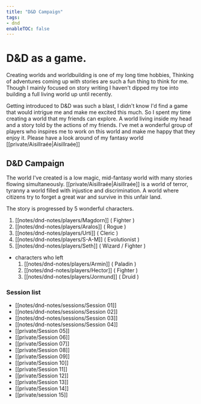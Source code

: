 ```yaml
---
title: "D&D Campaign"
tags:
- dnd
enableTOC: false
---
```


# D&D as a game.

Creating worlds and worldbuilding is one of my long time hobbies, Thinking of adventures coming up with stories are such a fun thing to think for me. Though I mainly focused on story writing I haven't dipped my toe into building a full living world up until recently.  

Getting introduced to D&D was such a blast, I didn't know I'd find a game that would intrigue me and make me excited this much.  So I spent my time creating a world that my friends can explore. A world living inside my head and a story told by the actions of my friends. I've met a wonderful group of players who inspires me to work on this world and make me happy that they enjoy it. Please have a look around of my fantasy world [[private/Aisillraée|Aisillraée]]

## D&D Campaign

The world I've created is a low magic, mid-fantasy world with many stories flowing simultaneously. [[private/Aisillraée|Aisillraée]] is a world of terror, tyranny a world filled with injustice and discrimination. A world where citizens try to forget a great war and survive in this unfair land. 

The story is progressed by 5 wonderful characters.
1. [[notes/dnd-notes/players/Magdorn]] ( Fighter )
2. [[notes/dnd-notes/players/Aralos]] ( Rogue )
3. [[notes/dnd-notes/players/Urti]] ( Cleric )
4. [[notes/dnd-notes/players/S-A-M]] ( Evolutionist )
5. [[notes/dnd-notes/players/Seth]] ( Wizard / Fighter )

- characters who left
	1. [[notes/dnd-notes/players/Armin]] ( Paladin )
	2. [[notes/dnd-notes/players/Hector]] ( Fighter )
	3. [[notes/dnd-notes/players/Jormund]] ( Druid )

### Session list
- [[notes/dnd-notes/sessions/Session 01]]
- [[notes/dnd-notes/sessions/Session 02]]
- [[notes/dnd-notes/sessions/Session 03]]
- [[notes/dnd-notes/sessions/Session 04]]
- [[private/Session 05]]
- [[private/Session 06]]
- [[private/Session 07]]
- [[private/Session 08]]
- [[private/Session 09]]
- [[private/Session 10]]
- [[private/Session 11]]
- [[private/Session 12]]
- [[private/Session 13]]
- [[private/Session 14]]
- [[private/session 15]]